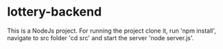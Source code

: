 # lottery-backend

This is a NodeJs project. For running the project clone it, run 'npm install', navigate to src folder 'cd src' and start the server 'node server.js'.
